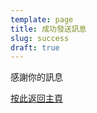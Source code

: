 ```yaml
---
template: page
title: 成功發送訊息
slug: success
draft: true
---
```

感謝你的訊息

[按此返回主頁](infosecdecompress.jeffreyhung.com)